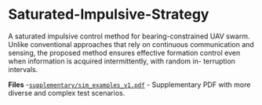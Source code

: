 # Saturated-Impulsive-Strategy
A saturated impulsive control method for bearing-constrained UAV swarm. Unlike conventional approaches that rely on continuous communication and sensing, the proposed method ensures effective formation control even when information is acquired intermittently, with random in- terruption intervals.

**Files**
-[`supplementary/sim_examples_v1.pdf`](https://github.com/eshoutianya/Saturated-Impulsive-Strategy/blob/main/supplementary/sim_examples_v1.pdf) - Supplementary PDF with  more diverse and complex test scenarios.
